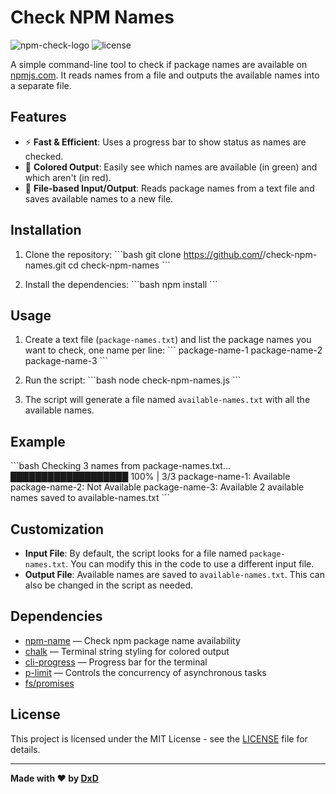 
# Check NPM Names

![npm-check-logo](https://img.shields.io/npm/v/npm-name) ![license](https://img.shields.io/github/license/<username>/check-npm-names)

A simple command-line tool to check if package names are available on [npmjs.com](https://npmjs.com). It reads names from a file and outputs the available names into a separate file.

## Features

- ⚡️ **Fast & Efficient**: Uses a progress bar to show status as names are checked.
- 🎨 **Colored Output**: Easily see which names are available (in green) and which aren't (in red).
- 📝 **File-based Input/Output**: Reads package names from a text file and saves available names to a new file.

## Installation

1. Clone the repository:
   \`\`\`bash
   git clone https://github.com/<username>/check-npm-names.git
   cd check-npm-names
   \`\`\`

2. Install the dependencies:
   \`\`\`bash
   npm install
   \`\`\`

## Usage

1. Create a text file (`package-names.txt`) and list the package names you want to check, one name per line:
   \`\`\`
   package-name-1
   package-name-2
   package-name-3
   \`\`\`

2. Run the script:
   \`\`\`bash
   node check-npm-names.js
   \`\`\`

3. The script will generate a file named `available-names.txt` with all the available names.

## Example

\`\`\`bash
Checking 3 names from package-names.txt...
  ███████████████████ 100% | 3/3
  package-name-1: Available
  package-name-2: Not Available
  package-name-3: Available
2 available names saved to available-names.txt
\`\`\`

## Customization

- **Input File**: By default, the script looks for a file named `package-names.txt`. You can modify this in the code to use a different input file.
- **Output File**: Available names are saved to `available-names.txt`. This can also be changed in the script as needed.

## Dependencies

- [npm-name](https://www.npmjs.com/package/npm-name) — Check npm package name availability
- [chalk](https://www.npmjs.com/package/chalk) — Terminal string styling for colored output
- [cli-progress](https://www.npmjs.com/package/cli-progress) — Progress bar for the terminal
- [p-limit](https://www.npmjs.com/package/p-limit) — Controls the concurrency of asynchronous tasks
- [fs/promises](https://nodejs.org/api/fs.html#fspromises)

## License

This project is licensed under the MIT License - see the [LICENSE](LICENSE) file for details.

---

**Made with ❤️ by [DxD](https://github.com/dancer)**

